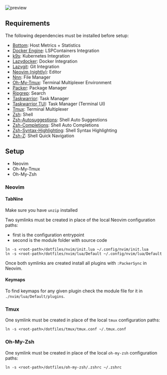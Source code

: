![preview](https://user-images.githubusercontent.com/16507635/123991667-3377a680-d9cb-11eb-98ee-624fca703158.png)

## Requirements

The following dependencies must be installed before setup:

- [Bottom](https://github.com/clementtsang/bottom): Host Metrics + Statistics
- [Docker Engine](https://docs.docker.com/engine/install/): LSPContainers Integration
- [k9s](https://k9scli.io/): Kubernetes Integration
- [Lazydocker](https://github.com/jesseduffield/lazydocker): Docker Integration
- [Lazygit](https://github.com/jesseduffield/lazygit): Git Integration
- [Neovim (nightly)](https://github.com/neovim/neovim/releases/tag/nightly): Editor
- [Nnn](https://github.com/jarun/nnn): File Manager
- [Oh-My-Tmux](https://github.com/gpakosz/.tmux): Terminal Multiplexer Environment
- [Packer](https://github.com/wbthomason/packer.nvim): Package Manager
- [Ripgrep](https://github.com/BurntSushi/ripgrep): Search
- [Taskwarrior](https://github.com/GothenburgBitFactory/taskwarrior): Task Manager
- [Taskwarrior TUI](https://github.com/kdheepak/taskwarrior-tui): Task Manager (Terminal UI)
- [Tmux](https://github.com/tmux/tmux): Terminal Multiplexer
- [Zsh](https://github.com/ohmyzsh/ohmyzsh/wiki/Installing-ZSH): Shell
- [Zsh-Autosuggestions](https://github.com/zsh-users/zsh-autosuggestions): Shell Auto Suggestions
- [Zsh-Completions](https://github.com/zsh-users/zsh-completions): Shell Auto Completions
- [Zsh-Syntax-Highlighting](https://github.com/zsh-users/zsh-syntax-highlighting): Shell Syntax Highlighting
- [Zsh-Z](https://github.com/agkozak/zsh-z): Shell Quick Navigation

## Setup

- Neovim
- Oh-My-Tmux
- Oh-My-Zsh

### Neovim

#### TabNine
Make sure you have `unzip` installed

Two symlinks must be created in place of the local Neovim configuration paths:

- first is the configuration entrypoint
- second is the module folder with source code

```shell
ln -s <root-path>/dotfiles/nvim/init.lua ~/.config/nvim/init.lua
ln -s <root-path>/dotfiles/nvim/lua/Default ~/.config/nvim/lua/Default
```

Once both symlinks are created install all plugins with `:PackerSync` in Neovim.

#### Keymaps

To find keymaps for any given plugin check the module file for it in `./nvim/lua/Default/plugins`.

### Tmux

One symlink must be created in place of the local `tmux` configuration paths:

```shell
ln -s <root-path>/dotfiles/tmux/tmux.conf ~/.tmux.conf
```

### Oh-My-Zsh

One symlink must be created in place of the local `oh-my-zsh` configuration paths:

```shell
ln -s <root-path>/dotfiles/oh-my-zsh/.zshrc ~/.zshrc
```
